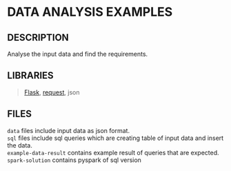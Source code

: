 # DATA ANALYSIS EXAMPLES
## DESCRIPTION
Analyse the input data and find the requirements.
## LIBRARIES
>[Flask](https://pypi.org/project/Flask/), [request](https://pypi.org/project/requests/), json
## FILES
`data`
files include input data as json format.<br>
`sql`
files include sql queries which are creating table of input data and insert the data.<br>
`example-data-result`
contains example result of queries that are expected.<br>
`spark-solution`
contains pyspark of sql version